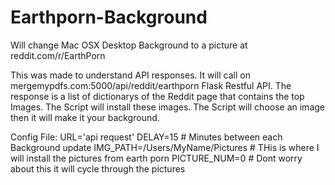 # Earthporn-Background
Will change Mac OSX Desktop Background to a picture at reddit.com/r/EarthPorn

This was made to understand API responses.
It will call on mergemypdfs.com:5000/api/reddit/earthporn Flask Restful API.
The response is a list of dictionarys of the Reddit page that contains the top Images.
The Script will install these images.
The Script will choose an image then it will make it your background.

Config File:
  URL='api request'
  DELAY=15 # Minutes between each Background update
  IMG_PATH=/Users/MyName/Pictures # THis is where I will install the pictures from earth porn
  PICTURE_NUM=0 # Dont worry about this it will cycle through the pictures
